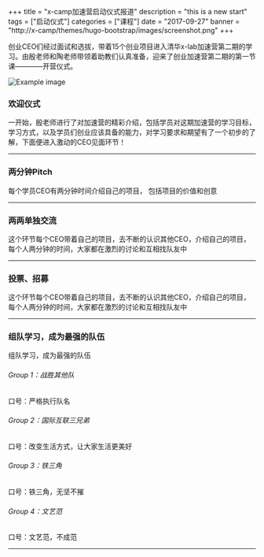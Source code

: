 +++
title = "x-camp加速营启动仪式报道"
description = "this is a new start"
tags = ["启动仪式"]
categories = ["课程"]
date = "2017-09-27"
banner = "http://x-camp/themes/hugo-bootstrap/images/screenshot.png"
+++


创业CEO们经过面试和选拔，带着15个创业项目进入清华x-lab加速营第二期的学习。由殷老师和陶老师带领着助教们认真准备，迎来了创业加速营第二期的第一节课————开营仪式。

![Example image](/1.png)




### 欢迎仪式
  一开始，殷老师进行了对加速营的精彩介绍，包括学员对这期加速营的学习目标，学习方式，以及学员们创业应该具备的能力，对学习要求和期望有了一个初步的了解，下面便进入激动的CEO见面环节！

* * *



### 两分钟Pitch
每个学员CEO有两分钟时间介绍自己的项目，
包括项目的价值和创意
* * *
### 两两单独交流
这个环节每个CEO带着自己的项目，去不断的认识其他CEO，介绍自己的项目，每个人两分钟的时间，大家都在激烈的讨论和互相找队友中
* * *
### 投票、招募
这个环节每个CEO带着自己的项目，去不断的认识其他CEO，介绍自己的项目，每个人两分钟的时间，大家都在激烈的讨论和互相找队友中
* * *
### 组队学习，成为最强的队伍
组队学习，成为最强的队伍
###### Group 1：战胜其他队
口号：严格执行队名
###### Group 2：国际互联三兄弟
口号：改变生活方式，让大家生活更美好
###### Group 3：铁三角
口号：铁三角，无坚不摧
###### Group 4：文艺范
口号：文艺范，不成范
* * *
